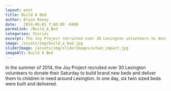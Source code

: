 ```yaml
---
layout: post
title: Build A Bed
author: Bryan Raney
date:   2014-06-01 7:00:00 -0400
permalink: /Build_A_Bed
categories: Stories
excerpt: The Joy Project recruited over 30 Lexington volunteers to donate their Saturday to build brand new beds and deliver them to children in need around Lexington.
image: /assets/img/build_a_bed.jpg
sliderImage: /assets/img/sliderImages/urban_impact.jpg
imageAlt: Build A Bed
---
```


In the summer of 2014, the Joy Project recruited over 30 Lexington volunteers to donate their Saturday to build brand new beds and deliver them to children in need around Lexington. In one day, six twin sized beds were built and delivered.